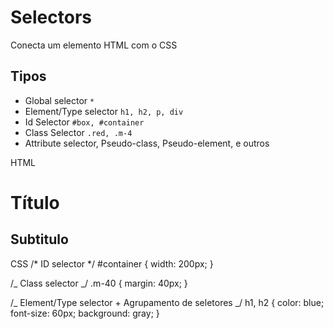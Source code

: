 # Selectors

Conecta um elemento HTML com o CSS

## Tipos

- Global selector `*`
- Element/Type selector `h1, h2, p, div`
- Id Selector `#box, #container`
- Class Selector `.red, .m-4`
- Attribute selector, Pseudo-class, Pseudo-element, e outros

HTML

<div id="container" class="m-40">
	<h1>Título</h1>
	<h2>Subtitulo</h2>
</div>
CSS
/* ID selector */
#container {
	width: 200px;
}

/_ Class selector _/
.m-40 {
margin: 40px;
}

/_ Element/Type selector + Agrupamento de seletores _/
h1, h2 {
color: blue;
font-size: 60px;
background: gray;
}
